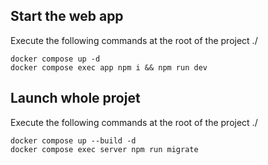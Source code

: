 ## Start the web app

Execute the following commands at the root of the project ./

    docker compose up -d
    docker compose exec app npm i && npm run dev


## Launch whole projet

Execute the following commands at the root of the project ./

    docker compose up --build -d
    docker compose exec server npm run migrate

